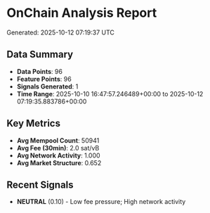 # OnChain Analysis Report
Generated: 2025-10-12 07:19:37 UTC

## Data Summary
- **Data Points**: 96
- **Feature Points**: 96
- **Signals Generated**: 1
- **Time Range**: 2025-10-10 16:47:57.246489+00:00 to 2025-10-12 07:19:35.883786+00:00

## Key Metrics
- **Avg Mempool Count**: 50941
- **Avg Fee (30min)**: 2.0 sat/vB
- **Avg Network Activity**: 1.000
- **Avg Market Structure**: 0.652

## Recent Signals
- **NEUTRAL** (0.10) - Low fee pressure; High network activity
